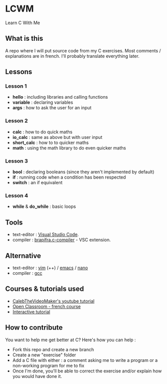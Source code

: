 # LCWM

Learn C With Me

## What is this

A repo where I will put source code from my C exercises.
Most comments / explanations are in french.
I'll probably translate everything later.

## Lessons

### Lesson 1

- **hello** : including libraries and calling functions
- **variable** : declaring variables
- **args** : how to ask the user for an input

### Lesson 2

- **calc** : how to do quick maths
- **io_calc** : same as above but with user input
- **short_calc** : how to to quicker maths
- **math** : using the math library to do even quicker maths

### Lesson 3

- **bool** : declaring booleans (since they aren't implemented by default)
- **if** : running code when a condition has been respected
- **switch** : an if equivalent

### Lesson 4

- **while** & **do_while** : basic loops

## Tools

- text-editor : [Visual Studio Code](https://code.visualstudio.com/).
- compiler : [brapifra.c-compiler](https://marketplace.visualstudio.com/items?itemName=brapifra.c-compiler) - VSC extension.

## Alternative

- text-editor : [vim](https://www.vim.org/) (++) / [emacs](https://www.gnu.org/software/emacs/) / [nano](https://www.nano-editor.org/)
- compiler : [gcc](https://gcc.gnu.org/)

## Courses & tutorials used

- [CalebTheVideoMaker's youtube tutorial](https://www.youtube.com/playlist?list=PL_c9BZzLwBRKKqOc9TJz1pP0ASrxLMtp2)
- [Open Classroom - french course](https://openclassrooms.com/courses/apprenez-a-programmer-en-c-)
- [Interactive tutorial](http://www.learn-c.org/)

## How to contribute

You want to help me get better at C? Here's how you can help :

- Fork this repo and create a new branch
- Create a new "exercise" folder
- Add a C file with either : a comment asking me to write a program or a non-working program for me to fix
- Once I'm done, you'll be able to correct the exercise and/or explain how you would have done it.
